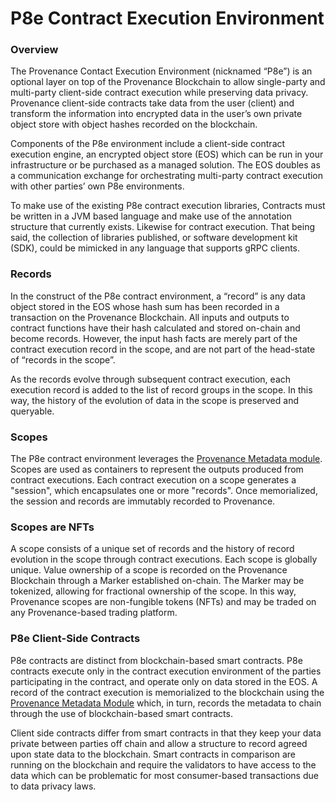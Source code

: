 # P8e Contract Execution Environment

### Overview

The Provenance Contact Execution Environment \(nicknamed “P8e”\) is an optional layer on top of the Provenance Blockchain to allow single-party and multi-party client-side contract execution while preserving data privacy. Provenance client-side contracts take data from the user \(client\) and transform the information into encrypted data in the user’s own private object store with object hashes recorded on the blockchain. 

Components of the P8e environment include a client-side contract execution engine, an encrypted object store \(EOS\) which can be run in your infrastructure or be purchased as a managed solution. The EOS doubles as  a communication exchange for orchestrating multi-party contract execution with other parties’ own P8e environments.

To make use of the existing P8e contract execution libraries, Contracts must be written in a JVM based language and make use of the annotation structure that currently exists. Likewise for contract execution. That being said, the collection of libraries published, or software development kit \(SDK\), could be mimicked in any language that supports gRPC clients.

### Records

In the construct of the P8e contract environment, a “record” is any data object stored in the EOS whose hash sum has been recorded in a transaction on the Provenance Blockchain. All inputs and outputs to contract functions have their hash calculated and stored on-chain and become records. However, the input hash facts are merely part of the contract execution record in the scope, and are not part of the head-state of “records in the scope”.

As the records evolve through subsequent contract execution, each execution record is added to the list of record groups in the scope. In this way, the history of the evolution of data in the scope is preserved and queryable.

### Scopes

The P8e contract environment leverages the [Provenance Metadata module](../../modules/metadata-module.md). Scopes are used as containers to represent the outputs produced from contract executions. Each contract execution on a scope generates a "session", which encapsulates one or more "records". Once memorialized, the session and records are immutably recorded to Provenance.

### Scopes are NFTs

A scope consists of a unique set of records and the history of record evolution in the scope through contract executions. Each scope is globally unique. Value ownership of a scope is recorded on the Provenance Blockchain through a Marker established on-chain. The Marker may be tokenized, allowing for fractional ownership of the scope. In this way, Provenance scopes are non-fungible tokens \(NFTs\) and may be traded on any Provenance-based trading platform.

### P8e Client-Side Contracts

P8e contracts are distinct from blockchain-based smart contracts. P8e contracts execute only in the contract execution environment of the parties participating in the contract, and operate only on data stored in the EOS. A record of the contract execution is memorialized to the blockchain using the [Provenance Metadata Module](../../modules/metadata-module.md) which, in turn, records the metadata to chain through the use of blockchain-based smart contracts. 

Client side contracts differ from smart contracts in that they keep your data private between parties off chain and allow a structure to record agreed upon state data to the blockchain. Smart contracts in comparison are running on the blockchain and require the validators to have access to the data which can be problematic for most consumer-based transactions due to data privacy laws.

